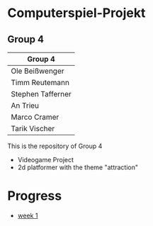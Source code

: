 # Computerspiel-Projekt

## Group 4

| Group 4 |
| -----------------  |
| Ole Beißwenger     | 
| Timm Reutemann     | 
| Stephen Tafferner  | 
| An Trieu           | 
| Marco Cramer       | 
| Tarik Vischer      | 

This is the repository of Group 4 <br/>
- Videogame Project
- 2d platformer with the theme "attraction"

# Progress
* [week 1](week1/index.md)
